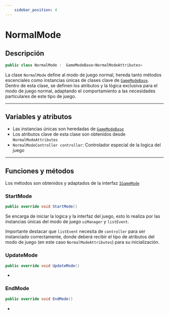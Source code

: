 ```yaml
---
    sidebar_position: 4
---
```


# NormalMode

## Descripción
```csharp
public class NormalMode :  GameModeBase<NormalModeAttributes>
```
La clase `NormalMode` define al modo de juego normal, hereda tanto métodos escenciales como instancias únicas de clases clave de [`GameModeBase`](/docs/juego/arquitecura/control-juego/GameModeBase). Dentro de esta clase, se definen los atributos y la lógica exclusiva para el modo de juego normal, adaptando el comportamiento a las necesidades particulares de este tipo de juego.


---

## Variables y atributos

- Las instancias únicas son heredadas de [`GameModeBase`](/docs/juego/arquitecura/control-juego/GameModeBase)
- Los atributos clave de esta clase son obtenidos desde `NormalModeAttributes`
- `NormalModeController controller`: Controlador especial de la logica del juego

---

## Funciones y métodos
Los métodos son obtenidos y adaptados de la interfaz [`IGameMode`](/docs/juego/arquitecura/control-juego/GameModeBase/IGameMode)

### StartMode
```csharp
public override void StartMode()
```
Se encarga de iniciar la logica y la interfaz del juego, esto lo realiza por las instancias únicas del modo de juego `uiManager` y `listEvent`.

Importante destacar que `listEvent` necesita de `controller` para ser instanciado correctamente, donde deberá recibir el tipo de atributos del modo de juego (en este caso `NormalModeAttributes`) para su inicialización.

### UpdateMode
```csharp
public override void UpdateMode()
```
-

### EndMode
```csharp
public override void EndMode()
```
-

